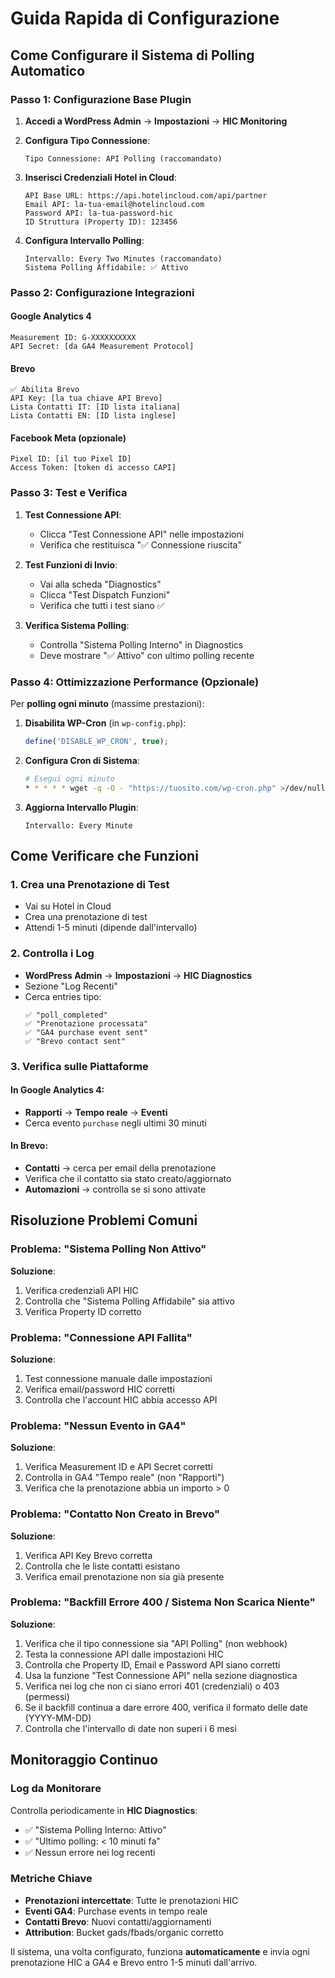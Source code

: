 # Guida Rapida di Configurazione

## Come Configurare il Sistema di Polling Automatico

### Passo 1: Configurazione Base Plugin

1. **Accedi a WordPress Admin** → **Impostazioni** → **HIC Monitoring**

2. **Configura Tipo Connessione**:
   ```
   Tipo Connessione: API Polling (raccomandato)
   ```

3. **Inserisci Credenziali Hotel in Cloud**:
   ```
   API Base URL: https://api.hotelincloud.com/api/partner
   Email API: la-tua-email@hotelincloud.com
   Password API: la-tua-password-hic
   ID Struttura (Property ID): 123456
   ```

4. **Configura Intervallo Polling**:
   ```
   Intervallo: Every Two Minutes (raccomandato)
   Sistema Polling Affidabile: ✅ Attivo
   ```

### Passo 2: Configurazione Integrazioni

#### Google Analytics 4
```
Measurement ID: G-XXXXXXXXXX
API Secret: [da GA4 Measurement Protocol]
```

#### Brevo
```
✅ Abilita Brevo
API Key: [la tua chiave API Brevo]
Lista Contatti IT: [ID lista italiana]
Lista Contatti EN: [ID lista inglese]
```

#### Facebook Meta (opzionale)
```
Pixel ID: [il tuo Pixel ID]
Access Token: [token di accesso CAPI]
```

### Passo 3: Test e Verifica

1. **Test Connessione API**:
   - Clicca "Test Connessione API" nelle impostazioni
   - Verifica che restituisca "✅ Connessione riuscita"

2. **Test Funzioni di Invio**:
   - Vai alla scheda "Diagnostics"
   - Clicca "Test Dispatch Funzioni"
   - Verifica che tutti i test siano ✅

3. **Verifica Sistema Polling**:
   - Controlla "Sistema Polling Interno" in Diagnostics
   - Deve mostrare "✅ Attivo" con ultimo polling recente

### Passo 4: Ottimizzazione Performance (Opzionale)

Per **polling ogni minuto** (massime prestazioni):

1. **Disabilita WP-Cron** (in `wp-config.php`):
   ```php
   define('DISABLE_WP_CRON', true);
   ```

2. **Configura Cron di Sistema**:
   ```bash
   # Esegui ogni minuto
   * * * * * wget -q -O - "https://tuosito.com/wp-cron.php" >/dev/null 2>&1
   ```

3. **Aggiorna Intervallo Plugin**:
   ```
   Intervallo: Every Minute
   ```

## Come Verificare che Funzioni

### 1. Crea una Prenotazione di Test
- Vai su Hotel in Cloud
- Crea una prenotazione di test
- Attendi 1-5 minuti (dipende dall'intervallo)

### 2. Controlla i Log
- **WordPress Admin** → **Impostazioni** → **HIC Diagnostics**
- Sezione "Log Recenti"
- Cerca entries tipo:
  ```
  ✅ "poll_completed" 
  ✅ "Prenotazione processata"
  ✅ "GA4 purchase event sent"
  ✅ "Brevo contact sent"
  ```

### 3. Verifica sulle Piattaforme

#### In Google Analytics 4:
- **Rapporti** → **Tempo reale** → **Eventi**
- Cerca evento `purchase` negli ultimi 30 minuti

#### In Brevo:
- **Contatti** → cerca per email della prenotazione
- Verifica che il contatto sia stato creato/aggiornato
- **Automazioni** → controlla se si sono attivate

## Risoluzione Problemi Comuni

### Problema: "Sistema Polling Non Attivo"
**Soluzione**:
1. Verifica credenziali API HIC
2. Controlla che "Sistema Polling Affidabile" sia attivo
3. Verifica Property ID corretto

### Problema: "Connessione API Fallita"
**Soluzione**:
1. Test connessione manuale dalle impostazioni
2. Verifica email/password HIC corretti
3. Controlla che l'account HIC abbia accesso API

### Problema: "Nessun Evento in GA4"
**Soluzione**:
1. Verifica Measurement ID e API Secret corretti
2. Controlla in GA4 "Tempo reale" (non "Rapporti")
3. Verifica che la prenotazione abbia un importo > 0

### Problema: "Contatto Non Creato in Brevo"
**Soluzione**:
1. Verifica API Key Brevo corretta
2. Controlla che le liste contatti esistano
3. Verifica email prenotazione non sia già presente

### Problema: "Backfill Errore 400 / Sistema Non Scarica Niente"
**Soluzione**:
1. Verifica che il tipo connessione sia "API Polling" (non webhook)
2. Testa la connessione API dalle impostazioni HIC
3. Controlla che Property ID, Email e Password API siano corretti
4. Usa la funzione "Test Connessione API" nella sezione diagnostica
5. Verifica nei log che non ci siano errori 401 (credenziali) o 403 (permessi)
6. Se il backfill continua a dare errore 400, verifica il formato delle date (YYYY-MM-DD)
7. Controlla che l'intervallo di date non superi i 6 mesi

## Monitoraggio Continuo

### Log da Monitorare
Controlla periodicamente in **HIC Diagnostics**:
- ✅ "Sistema Polling Interno: Attivo"
- ✅ "Ultimo polling: < 10 minuti fa"
- ✅ Nessun errore nei log recenti

### Metriche Chiave
- **Prenotazioni intercettate**: Tutte le prenotazioni HIC
- **Eventi GA4**: Purchase events in tempo reale
- **Contatti Brevo**: Nuovi contatti/aggiornamenti
- **Attribution**: Bucket gads/fbads/organic corretto

Il sistema, una volta configurato, funziona **automaticamente** e invia ogni prenotazione HIC a GA4 e Brevo entro 1-5 minuti dall'arrivo.